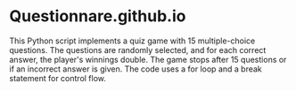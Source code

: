 # Questionnare.github.io
 This Python script implements a quiz game with 15 multiple-choice questions. The questions are randomly selected, and for each correct answer, the player's winnings double. The game stops after 15 questions or if an incorrect answer is given. The code uses a for loop and a break statement for control flow.
